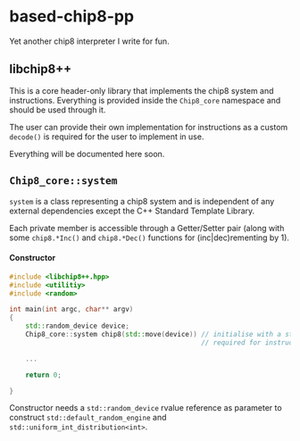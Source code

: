 # based-chip8-pp
Yet another chip8 interpreter I write for fun.


## libchip8++
This is a core header-only library that implements the chip8 system and instructions.
Everything is provided inside the `Chip8_core` namespace and should be used through it.

The user can provide their own implementation for instructions as a custom `decode()` is 
required for the user to implement in use.

Everything will be documented here soon.

## `Chip8_core::system`
`system` is a class representing a chip8 system and is independent of any external
dependencies except the C++ Standard Template Library.

Each private member is accessible through a Getter/Setter pair 
(along with some `chip8.*Inc()` and `chip8.*Dec()` functions for (inc|dec)rementing by 1).

#### Constructor
```cpp
#include <libchip8++.hpp>
#include <utilitiy>
#include <random>

int main(int argc, char** argv)
{
    std::random_device device;
    Chip8_core::system chip8(std::move(device)) // initialise with a std::random_device rvalue reference
                                                // required for instruction.

    ...

    return 0;

}
```

Constructor needs a `std::random_device` rvalue reference as parameter to construct
`std::default_random_engine` and `std::uniform_int_distribution<int>`.
